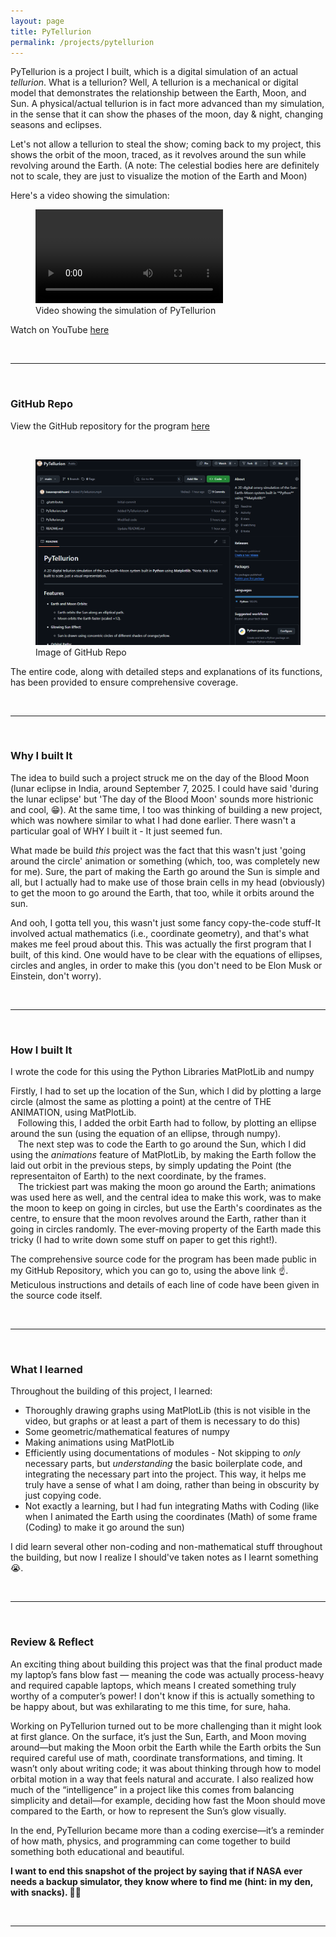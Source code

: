 ```yaml
---
layout: page
title: PyTellurion
permalink: /projects/pytellurion
---
```

<p>PyTellurion is a project I built, which is a digital simulation of an actual <i>tellurion</i>. What is a tellurion? Well, A tellurion is a mechanical or digital model that demonstrates the relationship between the Earth, Moon, and Sun. A physical/actual tellurion is in fact more advanced than my simulation, in the sense that it can show the phases of the moon, day & night, changing seasons and eclipses. </p><p>Let's not allow a tellurion to steal the show; coming back to my project, this shows the orbit of the moon, traced, as it revolves around the sun while revolving around the Earth. (A note: The celestial bodies here are definitely not to scale, they are just to visualize the motion of the Earth and Moon)</p>
<p>Here's a video showing the simulation: </p>
<figure>
    <video controls>
        <source src="/media/PyTellurion.mp4" type="video/mp4">
        Error with browser: Does not support video.
    </video>
    <figcaption>Video showing the simulation of PyTellurion </figcaption>
</figure>
<p>Watch on YouTube <a href="https://youtu.be/L3vc5SPEmqg" class="content-link">here</a></p>

<br><hr><br><h3>GitHub Repo</h3>
<p>View the GitHub repository for the program <a href="https://github.com/basavaprabhuani/PyTellurion" class="content-link">here</a></p>
<br>
<figure>
    <img src="/media/PyTellurion_GitHub.png">
    <figcaption>Image of GitHub Repo</figcaption>
</figure>
<p>The entire code, along with detailed steps and explanations of its functions, has been provided to ensure comprehensive coverage. </p>

<br><hr><br><h3>Why I built It</h3>
<p>The idea to build such a project struck me on the day of the Blood Moon (lunar eclipse in India, around September 7, 2025. I could have said 'during the lunar eclipse' but 'The day of the Blood Moon' sounds more histrionic and cool, 😁). At the same time, I too was thinking of building a new project, which was nowhere similar to what I had done earlier. There wasn't a particular goal of WHY I built it - It just seemed fun.</p>
<p>What made be build <i>this</i> project was the fact that this wasn't just 'going around the circle' animation or something (which, too, was completely new for me). Sure, the part of making the Earth go around the Sun is simple and all, but I actually had to make use of those brain cells in my head (obviously) to get the moon to go around the Earth, that too, while it orbits around the sun.</p>
<p>And ooh, I gotta tell you, this wasn't just some fancy copy-the-code stuff-It involved actual mathematics (i.e., coordinate geometry), and that's what makes me feel proud about this. This was actually the first program that I built, of this kind. One would have to be clear with the equations of ellipses, circles and angles, in order to make this (you don't need to be Elon Musk or Einstein, don't worry).</p>

<br><hr><br><h3>How I built It</h3>
<p>I wrote the code for this using the Python Libraries <span class="reference-text">MatPlotLib</span> and <span class="reference-text">numpy</span>
<p>Firstly, I had to set up the location of the Sun, which I did by plotting a large circle (almost the same as plotting a point) at the centre of THE ANIMATION, using <span class="reference-text">MatPlotLib</span>. 
<br>&nbsp;&nbsp;&nbsp;Following this, I added the orbit Earth had to follow, by plotting an ellipse around the sun (using the equation of an ellipse, through <span class='reference-text'>numpy</span>). 
<br>&nbsp;&nbsp;&nbsp;The next step was to code the Earth to go around the Sun, which I did using the <i>animations</i> feature of <span class="reference-text">MatPlotLib</span>, by making the Earth follow the laid out orbit in the previous steps, by simply updating the Point (the representaiton of Earth) to the next coordinate, by the frames. 
<br>&nbsp;&nbsp;&nbsp;The trickiest part was making the moon go around the Earth; animations was used here as well, and the central idea to make this work, was to make the moon to keep on going in circles, but use the Earth's coordinates as the centre, to ensure that the moon revolves around the Earth, rather than it going in circles randomly. The ever-moving property of the Earth made this tricky (I had to write down some stuff on paper to get this right!). </p>

<p>The comprehensive source code for the program has been made public in my GitHub Repository, which you can go to, using the above link ☝️. Meticulous instructions and details of each line of code have been given in the source code itself.</p>

<br><hr><br><h3>What I learned</h3>
<p>Throughout the building of this project, I learned:</p>
<ul>
    <li>Thoroughly drawing graphs using <span class="reference-text">MatPlotLib</span> (this is not visible in the video, but graphs or at least a part of them is necessary to do this)</li>
    <li>Some geometric/mathematical features of <span class="reference-text">numpy</span></li>
    <li>Making animations using <span class="reference-text">MatPlotLib</span></li>
    <li>Efficiently using documentations of modules - Not skipping to <i>only</i> necessary parts, but <i>understanding</i> the basic boilerplate code, and integrating the necessary part into the project. This way, it helps me truly have a sense of what I am doing, rather than being in obscurity by just copying code.</li> 
    <li>Not exactly a learning, but I had fun integrating Maths with Coding (like when I animated the Earth using the coordinates (Math) of some frame (Coding) to make it go around the sun)</li>
</ul>

<p>I did learn several other non-coding and non-mathematical stuff throughout the building, but now I realize I should've taken notes as I learnt something 😭.</p>

<br><hr><br><h3>Review & Reflect</h3>
<p>An exciting thing about building this project was that the final product made my laptop’s fans blow fast — meaning the code was actually process-heavy and required capable laptops, which means I created something truly worthy of a computer’s power! I don't know if this is actually something to be happy about, but was exhilarating to me this time, for sure, haha.<p>
<p>Working on PyTellurion turned out to be more challenging than it might look at first glance. On the surface, it’s just the Sun, Earth, and Moon moving around—but making the Moon orbit the Earth while the Earth orbits the Sun required careful use of math, coordinate transformations, and timing. It wasn’t only about writing code; it was about thinking through how to model orbital motion in a way that feels natural and accurate. I also realized how much of the “intelligence” in a project like this comes from balancing simplicity and detail—for example, deciding how fast the Moon should move compared to the Earth, or how to represent the Sun’s glow visually. </p><p>In the end, PyTellurion became more than a coding exercise—it’s a reminder of how math, physics, and programming can come together to build something both educational and beautiful.</p>
<p><b>I want to end this snapshot of the project by saying that if NASA ever needs a backup simulator, they know where to find me (hint: in my den, with snacks). 🚀🍕</p></b>
<br><hr>